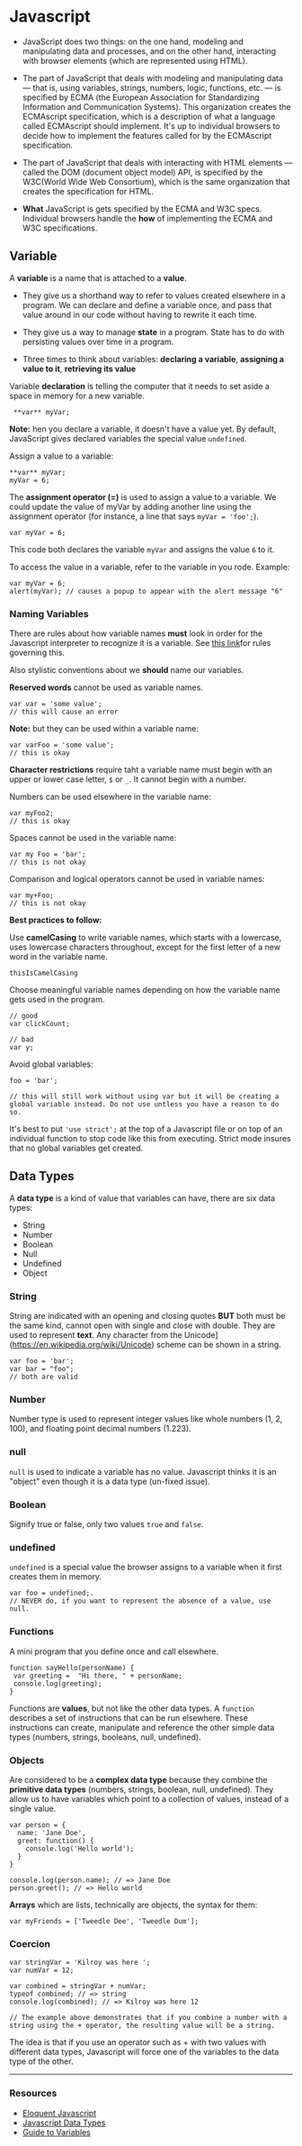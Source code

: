 # Javascript

+ JavaScript does two things: on the one hand, modeling and manipulating data and processes, and on the other hand, interacting with browser elements (which are represented using HTML).

+ The part of JavaScript that deals with modeling and manipulating data — that is, using variables, strings, numbers, logic, functions, etc. — is specified by ECMA (the European Association for Standardizing Information and Communication Systems). This organization creates the ECMAscript specification, which is a description of what a language called ECMAscript should implement. It's up to individual browsers to decide how to implement the features called for by the ECMAscript specification.

+ The part of JavaScript that deals with interacting with HTML elements — called the DOM (document object model) API, is specified by the W3C(World Wide Web Consortium), which is the same organization that creates the specification for HTML.

+ **What** JavaScript is gets specified by the ECMA and W3C specs. Individual browsers handle the **how** of implementing the ECMA and W3C specifications.

## Variable

A **variable** is a name that is attached to a **value**.

+ They give us a shorthand way to refer to values created elsewhere in a program. We can declare and define a variable once, and pass that value around in our code without having to rewrite it each time.

+ They give us a way to manage **state** in a program. State has to do with persisting values over time in a program.

+ Three times to think about variables: **declaring a variable**, **assigning a value to it**, **retrieving its value**

Variable **declaration** is telling the computer that it needs to set aside a space in memory for a new variable.

``` **var** myVar;```

**Note:** hen you declare a variable, it doesn't have a value yet. By default, JavaScript gives declared variables the special value ```undefined```.

Assign a value to a variable:

```
**var** myVar;
myVar = 6;
```

The **assignment operator (=)** is used to assign a value to a variable. We could update the value of myVar by adding another line using the assignment operator (for instance, a line that says ```myVar = 'foo';```).

```
var myVar = 6;
```

This code both declares the variable ```myVar``` and assigns the value ```6``` to it.

To access the value in a variable, refer to the variable in you rode. Example:

```
var myVar = 6;
alert(myVar); // causes a popup to appear with the alert message "6"
```

### Naming Variables

There are rules about how variable names **must** look in order for the Javascript interpreter to recognize it is a variable. See [this link](https://mathiasbynens.be/notes/javascript-identifiers)for rules governing this.

Also stylistic conventions about we **should** name our variables.

**Reserved words** cannot be used as variable names.

```
var var = 'some value';
// this will cause an error
```

**Note:** but they can be used within a variable name:

```
var varFoo = 'some value';
// this is okay
```

**Character restrictions** require taht a variable name must begin with an upper or lower case letter, ```$``` or ```_```. It cannot begin with a number.

Numbers can be used elsewhere in the variable name:

```
var myFoo2;
// this is okay

```

Spaces cannot be used in the variable name:

```
var my Foo = 'bar';
// this is not okay
```

Comparison and logical operators cannot be used in variable names:

```
var my+Foo;
// this is not okay
```

**Best practices to follow:**

Use **camelCasing** to write variable names, which starts with a lowercase, uses lowercase characters throughout, except for the first letter of a new word in the variable name.

```
thisIsCamelCasing
```

Choose meaningful variable names depending on how the variable name gets used in the program.

```
// good
var clickCount;

// bad
var y;
```

Avoid global variables:

```
foo = 'bar';

// this will still work without using var but it will be creating a global variable instead. Do not use untless you have a reason to do so.
```

It's best to put ```'use strict';``` at the top of a Javascript file or on top of an individual function to stop code like this from executing. Strict mode insures that no global variables get created.

## Data Types

A **data type** is a kind of value that variables can have, there are six data types:

+ String
+ Number
+ Boolean
+ Null
+ Undefined
+ Object

### String

String are indicated with an opening and closing quotes **BUT** both must be the same kind, cannot open with single and close with double. They are used to represent **text**. Any character from the Unicode](https://en.wikipedia.org/wiki/Unicode) scheme can be shown in a string.

```
var foo = 'bar';
var bar = "foo";
// both are valid
```

### Number

Number type is used to represent integer values like whole numbers (1, 2, 100), and floating point decimal numbers (1.223).


### null

```null``` is used to indicate a variable has no value. Javascript thinks it is an "object" even though it is a data type (un-fixed issue).

### Boolean

Signify true or false, only two values ```true``` and ```false```.

### undefined

```undefined``` is a special value the browser assigns to a variable when it first creates them in memory.

```
var foo = undefined;.
// NEVER do, if you want to represent the absence of a value, use null.
```

### Functions

A mini program that you define once and call elsewhere.

```
function sayHello(personName) {
 var greeting =  "Hi there, " + personName;
 console.log(greeting);
}
```

Functions are **values**, but not like the other data types. A ```function``` describes a set of instructions that can be run elsewhere. These instructions can create, manipulate and reference the other simple data types (numbers, strings, booleans, null, undefined).

### Objects

Are considered to be a **complex data type** because they combine the **primitive data types** (numbers, strings, boolean, null, undefined). They allow us to have variables which point to a collection of values, instead of a single value.

```
var person = {
  name: 'Jane Doe',
  greet: function() {
    console.log('Hello world');
  }
}

console.log(person.name); // => Jane Doe
person.greet(); // => Hello world
```

**Arrays** which are lists, technically are objects, the syntax for them:

```
var myFriends = ['Tweedle Dee', 'Tweedle Dum'];
```

### Coercion

```
var stringVar = 'Kilroy was here ';
var numVar = 12;

var combined = stringVar + numVar;
typeof combined; // => string
console.log(combined); // => Kilroy was here 12

// The example above demonstrates that if you combine a number with a string using the + operator, the resulting value will be a string.
```

The idea is that if you use an operator such as + with two values with different data types, Javascript will force one of the variables to the data type of the other.

---
### Resources

+ [Eloquent Javascript](http://eloquentjavascript.net/00_intro.html)
+ [Javascript Data Types](https://developer.mozilla.org/en-US/docs/Web/JavaScript/Data_structures)
+ [Guide to Variables](https://www.javascript.com/learn/javascript/)